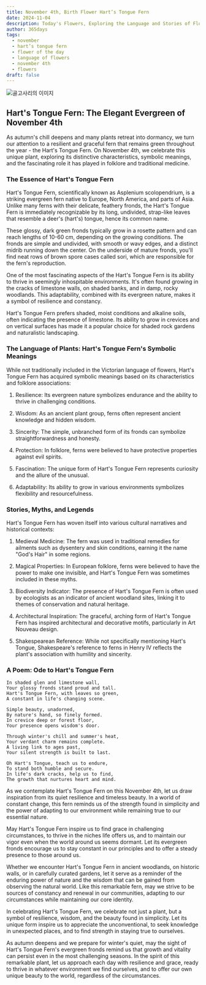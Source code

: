 ```yaml
---
title: November 4th, Birth Flower Hart’s Tongue Fern
date: 2024-11-04
description: Today's Flowers, Exploring the Language and Stories of Flowers Hart’s Tongue Fern
author: 365days
tags:
  - november
  - hart’s tongue fern
  - flower of the day
  - language of flowers
  - november 4th
  - flowers
draft: false
---
```



![골고사리의 이미지](https://cdn.pixabay.com/photo/2021/01/30/23/24/fern-5965525_960_720.jpg#center)

## Hart's Tongue Fern: The Elegant Evergreen of November 4th

As autumn's chill deepens and many plants retreat into dormancy, we turn our attention to a resilient and graceful fern that remains green throughout the year - the Hart's Tongue Fern. On November 4th, we celebrate this unique plant, exploring its distinctive characteristics, symbolic meanings, and the fascinating role it has played in folklore and traditional medicine.

### The Essence of Hart's Tongue Fern

Hart's Tongue Fern, scientifically known as Asplenium scolopendrium, is a striking evergreen fern native to Europe, North America, and parts of Asia. Unlike many ferns with their delicate, feathery fronds, the Hart's Tongue Fern is immediately recognizable by its long, undivided, strap-like leaves that resemble a deer's (hart's) tongue, hence its common name.

These glossy, dark green fronds typically grow in a rosette pattern and can reach lengths of 10-60 cm, depending on the growing conditions. The fronds are simple and undivided, with smooth or wavy edges, and a distinct midrib running down the center. On the underside of mature fronds, you'll find neat rows of brown spore cases called sori, which are responsible for the fern's reproduction.

One of the most fascinating aspects of the Hart's Tongue Fern is its ability to thrive in seemingly inhospitable environments. It's often found growing in the cracks of limestone walls, on shaded banks, and in damp, rocky woodlands. This adaptability, combined with its evergreen nature, makes it a symbol of resilience and constancy.

Hart's Tongue Fern prefers shaded, moist conditions and alkaline soils, often indicating the presence of limestone. Its ability to grow in crevices and on vertical surfaces has made it a popular choice for shaded rock gardens and naturalistic landscaping.

### The Language of Plants: Hart's Tongue Fern's Symbolic Meanings

While not traditionally included in the Victorian language of flowers, Hart's Tongue Fern has acquired symbolic meanings based on its characteristics and folklore associations:

1. Resilience: Its evergreen nature symbolizes endurance and the ability to thrive in challenging conditions.

2. Wisdom: As an ancient plant group, ferns often represent ancient knowledge and hidden wisdom.

3. Sincerity: The simple, unbranched form of its fronds can symbolize straightforwardness and honesty.

4. Protection: In folklore, ferns were believed to have protective properties against evil spirits.

5. Fascination: The unique form of Hart's Tongue Fern represents curiosity and the allure of the unusual.

6. Adaptability: Its ability to grow in various environments symbolizes flexibility and resourcefulness.

### Stories, Myths, and Legends

Hart's Tongue Fern has woven itself into various cultural narratives and historical contexts:

1. Medieval Medicine: The fern was used in traditional remedies for ailments such as dysentery and skin conditions, earning it the name "God's Hair" in some regions.

2. Magical Properties: In European folklore, ferns were believed to have the power to make one invisible, and Hart's Tongue Fern was sometimes included in these myths.

3. Biodiversity Indicator: The presence of Hart's Tongue Fern is often used by ecologists as an indicator of ancient woodland sites, linking it to themes of conservation and natural heritage.

4. Architectural Inspiration: The graceful, arching form of Hart's Tongue Fern has inspired architectural and decorative motifs, particularly in Art Nouveau design.

5. Shakespearean Reference: While not specifically mentioning Hart's Tongue, Shakespeare's reference to ferns in Henry IV reflects the plant's association with humility and sincerity.

### A Poem: Ode to Hart's Tongue Fern

	In shaded glen and limestone wall,
	Your glossy fronds stand proud and tall.
	Hart's Tongue Fern, with leaves so green,
	A constant in life's changing scene.
	
	Simple beauty, unadorned,
	By nature's hand, so finely formed.
	In crevice deep or forest floor,
	Your presence opens wisdom's door.
	
	Through winter's chill and summer's heat,
	Your verdant charm remains complete.
	A living link to ages past,
	Your silent strength is built to last.
	
	Oh Hart's Tongue, teach us to endure,
	To stand both humble and secure.
	In life's dark cracks, help us to find,
	The growth that nurtures heart and mind.

As we contemplate Hart's Tongue Fern on this November 4th, let us draw inspiration from its quiet resilience and timeless beauty. In a world of constant change, this fern reminds us of the strength found in simplicity and the power of adapting to our environment while remaining true to our essential nature.

May Hart's Tongue Fern inspire us to find grace in challenging circumstances, to thrive in the niches life offers us, and to maintain our vigor even when the world around us seems dormant. Let its evergreen fronds encourage us to stay constant in our principles and to offer a steady presence to those around us.

Whether we encounter Hart's Tongue Fern in ancient woodlands, on historic walls, or in carefully curated gardens, let it serve as a reminder of the enduring power of nature and the wisdom that can be gained from observing the natural world. Like this remarkable fern, may we strive to be sources of constancy and renewal in our communities, adapting to our circumstances while maintaining our core identity.

In celebrating Hart's Tongue Fern, we celebrate not just a plant, but a symbol of resilience, wisdom, and the beauty found in simplicity. Let its unique form inspire us to appreciate the unconventional, to seek knowledge in unexpected places, and to find strength in staying true to ourselves.

As autumn deepens and we prepare for winter's quiet, may the sight of Hart's Tongue Fern's evergreen fronds remind us that growth and vitality can persist even in the most challenging seasons. In the spirit of this remarkable plant, let us approach each day with resilience and grace, ready to thrive in whatever environment we find ourselves, and to offer our own unique beauty to the world, regardless of the circumstances.
